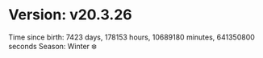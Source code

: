 # Version: v20.3.26
Time since birth: 7423 days, 178153 hours, 10689180 minutes, 641350800 seconds
Season: Winter ❄️
